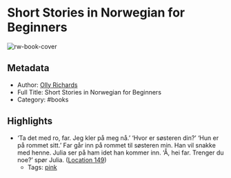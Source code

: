 # Short Stories in Norwegian for Beginners

![rw-book-cover](https://m.media-amazon.com/images/I/71cThUgzh5L._SY160.jpg)

## Metadata
- Author: [Olly Richards](Olly%20Richards)
- Full Title: Short Stories in Norwegian for Beginners
- Category: #books

## Highlights
- ‘Ta det med ro, far. Jeg kler på meg nå.’ ‘Hvor er søsteren din?’ ‘Hun er på rommet sitt.’ Far går inn på rommet til søsteren min. Han vil snakke med henne. Julia ser på ham idet han kommer inn. ‘Å, hei far. Trenger du noe?’ spør Julia. ([Location 149](https://readwise.io/to_kindle?action=open&asin=B0819HMZ7W&location=149))
    - Tags: [pink](pink) 
